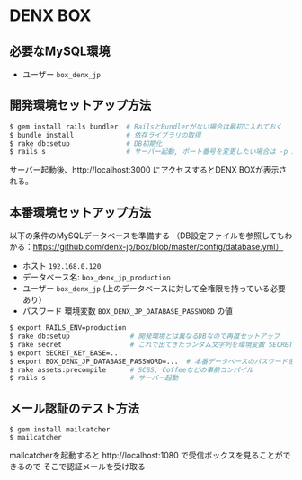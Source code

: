 DENX BOX
===========

## 必要なMySQL環境

- ユーザー `box_denx_jp`

## 開発環境セットアップ方法

```zsh
$ gem install rails bundler  # RailsとBundlerがない場合は最初に入れておく
$ bundle install             # 依存ライブラリの取得
$ rake db:setup              # DB初期化
$ rails s                    # サーバー起動, ポート番号を変更したい場合は -p 5000 のようにオプション指定
```

サーバー起動後、http://localhost:3000 にアクセスするとDENX BOXが表示される。

## 本番環境セットアップ方法

以下の条件のMySQLデータベースを準備する
（DB設定ファイルを参照してもわかる：https://github.com/denx-jp/box/blob/master/config/database.yml）

- ホスト `192.168.0.120`
- データベース名: `box_denx_jp_production` 
- ユーザー `box_denx_jp` (上のデータベースに対して全権限を持っている必要あり）
- パスワード 環境変数 `BOX_DENX_JP_DATABASE_PASSWORD` の値

```zsh
$ export RAILS_ENV=production
$ rake db:setup               # 開発環境とは異なるDBなので再度セットアップ
$ rake secret                 # これで出てきたランダム文字列を環境変数 SECRET_KEY_BASE に入れる
$ export SECRET_KEY_BASE=...
$ export BOX_DENX_JP_DATABASE_PASSWORD=...  # 本番データベースのパスワードを環境変数に入れる
$ rake assets:precompile      # SCSS, Coffeeなどの事前コンパイル
$ rails s                     # サーバー起動
```

## メール認証のテスト方法

```
$ gem install mailcatcher
$ mailcatcher
```

mailcatcherを起動すると http://localhost:1080 で受信ボックスを見ることができるので
そこで認証メールを受け取る
